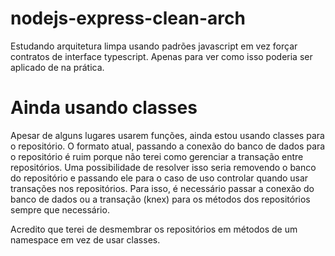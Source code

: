 # nodejs-express-clean-arch
Estudando arquitetura limpa usando padrões javascript em vez forçar contratos de interface typescript. Apenas para ver como isso poderia ser aplicado de na prática.

# Ainda usando classes
Apesar de alguns lugares usarem funções, ainda estou usando classes para o repositório. O formato atual, passando a conexão do banco de dados para o repositório é ruim porque não terei como gerenciar a transação entre repositórios. Uma possibilidade de resolver isso seria removendo o banco do repositório e passando ele para o caso de uso controlar quando usar transações nos repositórios. Para isso, é necessário passar a conexão do banco de dados ou a transação (knex) para os métodos dos repositórios sempre que necessário.

Acredito que terei de desmembrar os repositórios em métodos de um namespace em vez de usar classes.
